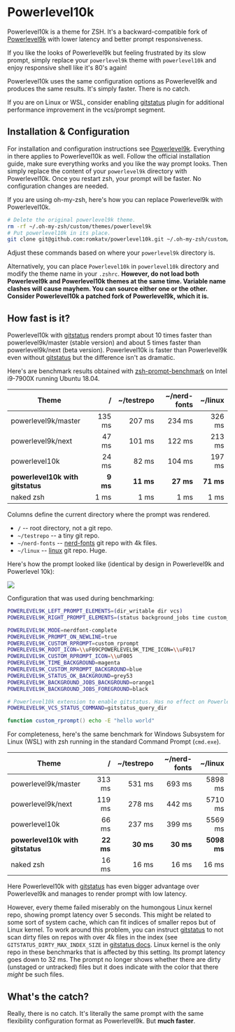 # Powerlevel10k

Powerlevel10k is a theme for ZSH. It's a backward-compatible fork of
[Powerlevel9k](https://github.com/bhilburn/powerlevel9k) with lower latency and better
prompt responsiveness.

If you like the looks of Powerlevel9k but feeling frustrated by its slow prompt,
simply replace your `powerlevel9k` theme with `powerlevel10k` and enjoy responsive
shell like it's 80's again!

Powerlevel10k uses the same configuration options as Powerlevel9k and produces the
same results. It's simply faster. There is no catch.

If you are on Linux or WSL, consider enabling [gitstatus](https://github.com/romkatv/gitstatus)
plugin for additional performance improvement in the vcs/prompt segment.

## Installation & Configuration

For installation and configuration instructions see
[Powerlevel9k](https://github.com/bhilburn/powerlevel9k). Everything in there applies to
Powerlevel10k as well. Follow the official installation guide, make sure everything works
and you like the way prompt looks. Then simply replace the content of your `powerlevel9k`
directory with Powerlevel10k. Once you restart zsh, your prompt will be faster. No
configuration changes are needed.

If you are using oh-my-zsh, here's how you can replace Powerlevel9k with Powerlevel10k.

```zsh
# Delete the original powerlevel9k theme.
rm -rf ~/.oh-my-zsh/custom/themes/powerlevel9k
# Put powerlevel10k in its place.
git clone git@github.com:romkatv/powerlevel10k.git ~/.oh-my-zsh/custom/themes/powerlevel9k
```

Adjust these commands based on where your `powerlevel9k` directory is.

Alternatively, you can place `Powerlevel10k` in `powerlevel10k` directory and modify
the theme name in your `.zshrc`. **However, do not load both Powerlevel9k and Powerlevel10k
themes at the same time. Variable name clashes will cause mayhem. You can source either
one or the other. Consider Powerlevel10k a patched fork of Powerlevel9k, which it is.**

## How fast is it?

Powerlevel10k with [gitstatus](https://github.com/romkatv/gitstatus) renders prompt about
10 times faster than powerlevel9k/master (stable version) and about 5 times faster than
powerlevel9k/next (beta version). Powerlevel10k is faster than Powerlevel9k even without
[gitstatus](https://github.com/romkatv/gitstatus) but the difference isn't as dramatic.

Here's are benchmark results obtained with
[zsh-prompt-benchmark](https://github.com/romkatv/zsh-prompt-benchmark) on Intel i9-7900X
running Ubuntu 18.04.

| Theme                            | /         | ~/testrepo | ~/nerd-fonts | ~/linux    |
|----------------------------------|----------:|-----------:|-------------:|-----------:|
| powerlevel9k/master              |    135 ms |     207 ms |       234 ms |     326 ms |
| powerlevel9k/next                |     47 ms |     101 ms |       122 ms |     213 ms |
| powerlevel10k                    |     24 ms |      82 ms |       104 ms |     197 ms |
| **powerlevel10k with gitstatus** |  **9 ms** |  **11 ms** |    **27 ms** |  **71 ms** |
| naked zsh                        |      1 ms |       1 ms |         1 ms |       1 ms |

Columns define the current directory where the prompt was rendered.

  * `/` -- root directory, not a git repo.
  * `~/testrepo` -- a tiny git repo.
  * `~/nerd-fonts` -- [nerd-fonts](https://github.com/ryanoasis/nerd-fonts) git repo
    with 4k files.
  * `~/linux` -- [linux](https://github.com/torvalds/linux) git repo. Huge.

Here's how the prompt looked like (identical by design in Powerlevel9k and Powerlevel 10k):

![](https://raw.githubusercontent.com/romkatv/powerlevel10k/master/prompt.png)

Configuration that was used during benchmarking:

```zsh
POWERLEVEL9K_LEFT_PROMPT_ELEMENTS=(dir_writable dir vcs)
POWERLEVEL9K_RIGHT_PROMPT_ELEMENTS=(status background_jobs time custom_rprompt)

POWERLEVEL9K_MODE=nerdfont-complete
POWERLEVEL9K_PROMPT_ON_NEWLINE=true
POWERLEVEL9K_CUSTOM_RPROMPT=custom_rprompt
POWERLEVEL9K_ROOT_ICON=\\uF09CPOWERLEVEL9K_TIME_ICON=\\uF017
POWERLEVEL9K_CUSTOM_RPROMPT_ICON=\\uF005
POWERLEVEL9K_TIME_BACKGROUND=magenta
POWERLEVEL9K_CUSTOM_RPROMPT_BACKGROUND=blue
POWERLEVEL9K_STATUS_OK_BACKGROUND=grey53
POWERLEVEL9K_BACKGROUND_JOBS_BACKGROUND=orange1
POWERLEVEL9K_BACKGROUND_JOBS_FOREGROUND=black

# Powerlevel10k extension to enable gitstatus. Has no effect on Powerlevel9k.
POWERLEVEL9K_VCS_STATUS_COMMAND=gitstatus_query_dir

function custom_rprompt() echo -E "hello world"
```

For completeness, here's the same benchmark for Windows Subsystem for Linux (WSL) with
zsh running in the standard Command Prompt (`cmd.exe`).


| Theme                            | /         | ~/testrepo | ~/nerd-fonts | ~/linux     |
|----------------------------------|----------:|-----------:|-------------:|------------:|
| powerlevel9k/master              |    313 ms |     531 ms |       693 ms |     5898 ms |
| powerlevel9k/next                |    119 ms |     278 ms |       442 ms |     5710 ms |
| powerlevel10k                    |     66 ms |     237 ms |       399 ms |     5569 ms |
| **powerlevel10k with gitstatus** | **22 ms** |  **30 ms** |    **30 ms** | **5098 ms** |
| naked zsh                        |     16 ms |      16 ms |        16 ms |       16 ms |

Here Powerlevel10k with [gitstatus](https://github.com/romkatv/gitstatus) has even bigger
advantage over Powerlevel9k and manages to render prompt with low latency.

However, every theme failed miserably on the humongous Linux kernel repo, showing prompt latency
over 5 seconds. This might be related to some sort of system cache, which can fit indices of
smaller repos but of Linux kernel. To work around this problem, you can instruct
[gitstatus](https://github.com/romkatv/gitstatus) to not scan dirty files on repos with over 4k
files in the index (see `GITSTATUS_DIRTY_MAX_INDEX_SIZE` in
[gitstatus docs](https://github.com/romkatv/gitstatus). Linux kernel is the only repo in these
benchmarks that is affected by this setting. Its prompt latency goes down to 32 ms. The prompt no
longer shows whether there are dirty (unstaged or untracked) files but it does indicate with the
color that there _might_ be such files.

## What's the catch?

Really, there is no catch. It's literally the same prompt with the same flexibility
configuration format as Powerlevel9k. But **much faster**.
